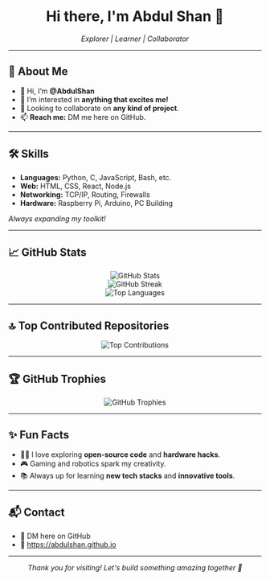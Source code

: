 <h1 align="center">Hi there, I'm Abdul Shan 👋</h1>
<p align="center">
  <em>Explorer | Learner | Collaborator</em>
</p>

---

## 🚀 About Me

- 👋 Hi, I’m **@AbdulShan**
- 👀 I’m interested in **anything that excites me!**
- 💞️ Looking to collaborate on **any kind of project**.
- 📫 **Reach me:** DM me here on GitHub.

---

## 🛠️ Skills

- **Languages:** Python, C, JavaScript, Bash, etc.
- **Web:** HTML, CSS, React, Node.js
- **Networking:** TCP/IP, Routing, Firewalls
- **Hardware:** Raspberry Pi, Arduino, PC Building

<em>*Always expanding my toolkit!*</em>

---

## 📈 GitHub Stats

<p align="center">
  <img src="https://github-readme-stats.vercel.app/api?username=AbdulShan&theme=chartreuse-dark&hide_border=false" alt="GitHub Stats" /><br>
  <img src="https://github-readme-streak-stats.herokuapp.com/?user=AbdulShan&theme=chartreuse-dark&hide_border=false" alt="GitHub Streak" /><br>
  <img src="https://github-readme-stats.vercel.app/api/top-langs?username=AbdulShan&show_icons=true&locale=en&layout=compact&theme=chartreuse-dark&hide_border=false" alt="Top Languages" />
</p>

---

## 🔝 Top Contributed Repositories

<p align="center">
  <img src="https://github-contributor-stats.vercel.app/api?username=AbdulShan&limit=5&theme=chartreuse-dark&combine_all_yearly_contributions=true" alt="Top Contributions" />
</p>

---

## 🏆 GitHub Trophies

<p align="center">
  <img src="https://github-profile-trophy.vercel.app/?username=AbdulShan&theme=chartreuse-dark&no-frame=false&no-bg=true&margin-w=4" alt="GitHub Trophies" />
</p>

---

## ✨ Fun Facts

- 🧑‍💻 I love exploring **open-source code** and **hardware hacks**.
- 🎮 Gaming and robotics spark my creativity.
- 📚 Always up for learning **new tech stacks** and **innovative tools**.

---

## 📬 Contact

- 💬 DM here on GitHub
- 📧 https://abdulshan.github.io

---

<p align="center">
  <em>Thank you for visiting! Let's build something amazing together 🚀</em>
</p>
